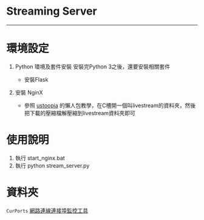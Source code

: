 # Streaming Server
***

# 環境設定
1. Python 環境及套件安裝
    安裝完Python 3之後，還要安裝相關套件
    * 安裝Flask

2. 安裝 NginX
    * 參照 [ustoopia](https://github.com/ustoopia/Live-stream-server-portable-Windows-Nginx-RTMP-HLS-Dash) 的懶人包教學，在C槽開一個叫livestream的資料夾，然後把下載的壓縮檔解壓縮到livestream資料夾即可

# 使用說明
1. 執行 start_nginx.bat
2. 執行 python stream_server.py

# 資料夾
`CurPorts` [網路連線連接埠監控工具](https://www.nirsoft.net/utils/cports.html "CurPorts官網")
